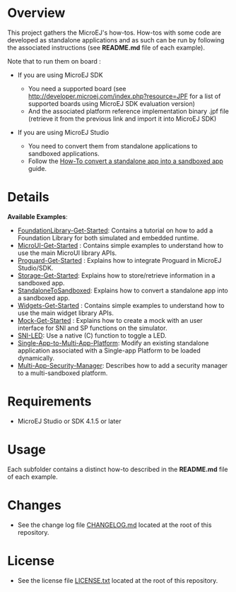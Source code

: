 # Overview

This project gathers the MicroEJ's how-tos. How-tos with some code are developed as standalone applications and as such can be run by following the associated instructions (see **README.md** file of each example).

Note that to run them on board :

* If you are using MicroEJ SDK
	* You need a supported board (see http://developer.microej.com/index.php?resource=JPF for a list of supported boards using MicroEJ SDK evaluation version)
	* And the associated platform reference implementation binary .jpf file (retrieve it from the previous link and import it into MicroEJ SDK)

* If you are using MicroEJ Studio
	* You need to convert them from standalone applications to sandboxed applications.
	* Follow the [How-To convert a standalone app into a sandboxed app](/StandaloneToSandboxed) guide.

# Details

**Available Examples**:
* [FoundationLibrary-Get-Started](FoundationLibrary-Get-Started): Contains a tutorial on how to add a Foundation Library for both simulated and embedded runtime.
* [MicroUI-Get-Started](MicroUI-Get-Started) : Contains simple examples to understand how to use the main MicroUI library APIs.
* [Proguard-Get-Started](Proguard-Get-Started) : Explains how to integrate Proguard in MicroEJ Studio/SDK.
* [Storage-Get-Started](Storage-Get-Started): Explains how to store/retrieve information in a sandboxed app.
* [StandaloneToSandboxed](StandaloneToSandboxed): Explains how to convert a standalone app into a sandboxed app.
* [Widgets-Get-Started](Widgets-Get-Started) : Contains simple examples to understand how to use the main widget library APIs.
* [Mock-Get-Started](Mock-Get-Started) : Explains how to create a mock with an  user interface for SNI and SP functions on the simulator.
* [SNI-LED](SNI-LED): Use a native (C) function to toggle a LED.
* [Single-App-to-Multi-App-Platform](Single-App-to-Multi-App-Platform): Modify an existing standalone application associated with a Single-app Platform to be loaded dynamically.
* [Multi-App-Security-Manager](Multi-App-Security-Manager): Describes how to add a security manager to a multi-sandboxed platform.

# Requirements
* MicroEJ Studio or SDK 4.1.5 or later

# Usage
Each subfolder contains a distinct how-to described in the **README.md** file of each example.

# Changes
- See the change log file [CHANGELOG.md](CHANGELOG.md) located at the root of this repository.

# License
- See the license file [LICENSE.txt](LICENSE.txt) located at the root of this repository.

<!--
	Markdown
	Copyright 2017-2018 IS2T. All rights reserved.
	For demonstration purpose only.
	IS2T PROPRIETARY. Use is subject to license terms.
-->
